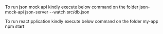 To run json mock api kindly execute below command on the folder json-mock-api
    json-server --watch src/db.json

To run react pplication kindly execute below command on the folder my-app
    npm start
